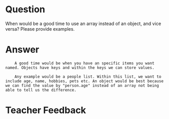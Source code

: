 # Question
When would be a good time to use an array instead of an object, and vice versa? Please provide examples.

# Answer
        A good time would be when you have an specific items you want named. Objects have keys and within the keys we can store values.
        
        Any example would be a people list. Within this list, we want to include age, name, hobbies, pets etc. An object would be best because we can find the value by "person.age" instead of an array not being able to tell us the difference. 

# Teacher Feedback